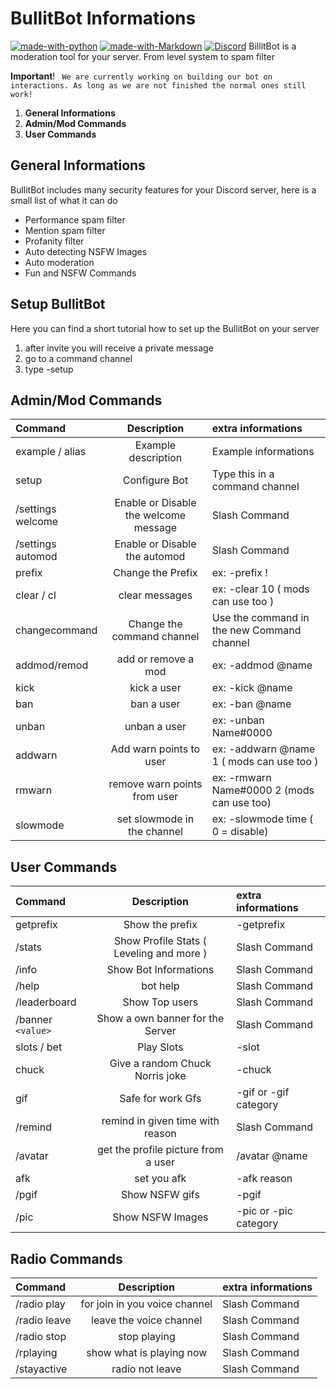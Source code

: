 # BullitBot Informations
[![made-with-python](https://img.shields.io/badge/Made%20with-Python-1f425f.svg)](https://www.python.org/) [![made-with-Markdown](https://img.shields.io/badge/Made%20with-Markdown-1f425f.svg)](http://commonmark.org) [![Discord](https://img.shields.io/discord/853744320213680161.svg?label=&logo=discord&logoColor=ffffff&color=7389D8&labelColor=6A7EC2)](https://discord.gg/SjNDuMvFhn)
BillitBot is a moderation tool for your server. From level system to spam filter

**Important**!
`
We are currently working on building our bot on interactions. As long as we are not finished the normal ones still work!`


1. **General Informations**
2. **Admin/Mod Commands**
3. **User Commands**

## General Informations
BullitBot includes many security features for your Discord server,
here is a small list of what it can do

* Performance spam filter
* Mention spam filter
* Profanity filter
* Auto detecting NSFW Images
* Auto moderation
* Fun and NSFW Commands


## Setup BullitBot
Here you can find a short tutorial how to set up the BullitBot on your server

1. after invite you will receive a private message
2. go to a command channel
3. type -setup




## Admin/Mod Commands
| Command      | Description | extra informations     |
| :---        |    :----:   |          :--- |
| example / alias      | Example description       | Example informations   |
| setup      | Configure Bot       | Type this in a command channel   |
| /settings welcome      | Enable or Disable the welcome message       | Slash Command   |
| /settings automod      | Enable or Disable the automod       | Slash Command       | -automod 1/0 (1 = enabled)   |
| prefix   | Change the Prefix        | ex: -prefix !      |
| clear / cl   | clear messages        | ex: -clear 10 ( mods can use too )      |
| changecommand   | Change the command channel        | Use the command in the new Command channel      |
| addmod/remod   | add or remove a mod        | ex: -addmod @name      |
| kick   | kick  a user        | ex: -kick @name      |
| ban   | ban  a user        | ex: -ban @name      |
| unban   | unban a user        | ex: -unban Name#0000      |
| addwarn   | Add warn points to user        | ex: -addwarn @name 1 ( mods can use too )     |
| rmwarn   | remove warn points from user        | ex: -rmwarn Name#0000 2 (mods can use too)    |
| slowmode   | set slowmode in the channel        | ex: -slowmode time ( 0 = disable)    |

## User Commands
| Command      | Description | extra informations     |
| :---        |    :----:   |          :--- |
| getprefix      | Show the prefix       | -getprefix   |
| /stats   | Show Profile Stats ( Leveling and more )        | Slash Command      |
| /info   | Show Bot Informations        | Slash Command      |
| /help   | bot help        | Slash Command      |
| /leaderboard  | Show Top users        | Slash Command      |
| /banner `<value>`   | Show a own banner for the Server        | Slash Command      |
| slots / bet   | Play Slots        | -slot      |
| chuck   | Give a random Chuck Norris joke        | -chuck      |
| gif   | Safe for work Gfs        | -gif or -gif category      |
| /remind   | remind in given time with reason        | Slash Command   |
| /avatar   | get the profile picture from a user        | /avatar @name   |
| afk   | set you afk        | -afk reason   |
| /pgif   | Show NSFW gifs        | -pgif      |
| /pic   | Show NSFW Images        | -pic or -pic category      |

## Radio Commands

| Command      | Description | extra informations     |
| :---        |    :----:   |          :--- |
| /radio play   | for join in you voice channel        | Slash Command      |
| /radio leave   | leave the voice channel        | Slash Command      |
| /radio stop   | stop playing        | Slash Command      |
| /rplaying   | show what is playing now        | Slash Command      |
| /stayactive   | radio not leave       | Slash Command      |
